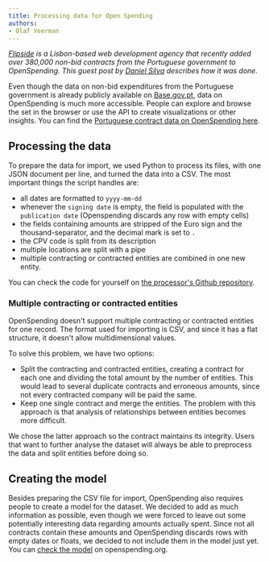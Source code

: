 ```yaml
---
title: Processing data for Open Spending
authors:
- Olaf Veerman
---
```

*[Flipside](http://flipside.org/) is a Lisbon-based web development agency that recently added over 380,000 non-bid contracts from the Portuguese government to OpenSpending. This guest post by [Daniel Silva](https://twitter.com/danielfdsilva) describes how it was done.*

Even though the data on non-bid expenditures from the Portuguese government is already publicly available on [Base.gov.pt](http://www.base.gov.pt), data on OpenSpending is much more accessible. People can explore and browse the set in the browser or use the API to create visualizations or other insights. You can find the [Portuguese contract data on OpenSpending here][os-data].

[os-data]: https://openspending.org/pt_ajustes-diretos

## Processing the data

To prepare the data for import, we used Python to process its files, with one JSON document per line, and turned the data into a CSV. The most important things the script handles are:

- all dates are formatted to `yyyy-mm-dd`
- whenever the `signing date` is empty, the field is populated with the `publication date` (Openspending discards any row with empty cells)
- the fields containing amounts are stripped of the Euro sign and the thousand-separator, and the decimal mark is set to `.`
- the CPV code is split from its description
- multiple locations are split with a pipe
- multiple contracting or contracted entities are combined in one new entity.

You can check the code for yourself on [the processor's Github repository](https://github.com/flipside-org/ajustes-processor).

### Multiple contracting or contracted entities

OpenSpending doesn't support multiple contracting or contracted entities for one record. The format used for importing is CSV, and since it has a flat structure, it doesn't allow multidimensional values. 

To solve this problem, we have two options:

- Split the contracting and contracted entities, creating a contract for each one and dividing the total amount by the number of entities. This would lead to several duplicate contracts and erroneous amounts, since not every contracted company will be paid the same.
- Keep one single contract and merge the entities. The problem with this approach is that analysis of relationships between entities becomes more difficult.  

We chose the latter approach so the contract maintains its integrity. Users that want to further analyse the dataset will always be able to preprocess the data and split entities before doing so.

## Creating the model

Besides preparing the CSV file for import, OpenSpending also requires people to create a model for the dataset. We decided to add as much information as possible, even though we were forced to leave out some potentially interesting data regarding amounts actually spent. Since not all contracts contain these amounts and OpenSpending discards rows with empty dates or floats, we decided to not include them in the model just yet. You can [check the model](https://openspending.org/pt_ajustes-diretos/model.json) on openspending.org.

